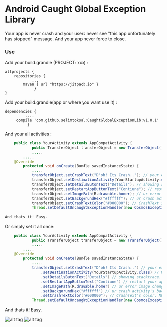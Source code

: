 # Android Caught Global Exception Library

Your app is never crash and your users never see "this app unfortunately has stopped" message. And your app never force to close.

### Use
Add your build.grandle (PROJECT: xxx) :
```
allprojects {
	repositories {
	        ...
		maven { url "https://jitpack.io" }
		     }
}
```
 
 
Add your build.grandle(app or where you want use it) :
```
dependencies {
         ....
	 compile 'com.github.selimtoksal:CaughtGlobalExceptionLib:v1.0.1'
	      }
```

And your all activities :
```java
	public class YourActivity extends AppCompatActivity {
    		public TransferObject transferObject = new TransferObject();
    		.....
		.....
	@Override
    	protected void onCreate(Bundle savedInstanceState) {
        	.....
        	transferObject.setCrashText("D'oh! Its Crash.."); // your error message "oops its crash" or something.
        	transferObject.setDestinationActivity(YourStartupActivity.class); //MUST BE UR STARTING ACTIVITY
        	transferObject.setDetailsButonText("Details"); // showing stacktrace. change your button's text what you want
        	transferObject.setRestartAppButtonText("Contiune"); // restart your app. change your button's text what you want
        	transferObject.setImagePath(R.drawable.homer); // ur error image change what you want. MUST BE "R.drawable.example"
        	transferObject.setBackgorundHex("#ffffff"); // ur crash activity's backgorund color.change what you want.
        	transferObject.setCrashTextColor("#000000"); // CrashText's color. MUST BE HEX CODE
        	Thread.setDefaultUncaughtExceptionHandler(new CosmosException(this,transferObject)); //this our girl
        
And thats it! Easy.
```
Or simply set it all once:
```java
	public class YourActivity extends AppCompatActivity {
    		public TransferObject transferObject = new TransferObject();
    		.....
		.....
	@Override
    	protected void onCreate(Bundle savedInstanceState) {
        	.....
        	transferObject.setCrashText("D'oh! Its Crash..") // your error message "oops its crash" or something.
        		.setDestinationActivity(YourStartupActivity.class) // MUST BE UR STARTING ACTIVITY
        		.setDetailsButonText("Details") // showing stacktrace. change your button's text what you want
        		.setRestartAppButtonText("Contiune") // restart your app. change your button's text what you want
        		.setImagePath(R.drawable.homer) // ur error image change what you want. MUST BE "R.drawable.example"
        		.setBackgorundHex("#ffffff") // ur crash activity's backgorund color.change what you want.
        		.setCrashTextColor("#000000"); // CrashText's color. MUST BE HEX CODE
        	Thread.setDefaultUncaughtExceptionHandler(new CosmosException(this,transferObject)); // this our girl
```

And thats it! Easy.

![alt tag](http://i.hizliresim.com/QQ3vrZ.jpg)
![alt tag](http://i.hizliresim.com/G3AP8Z.jpg)

